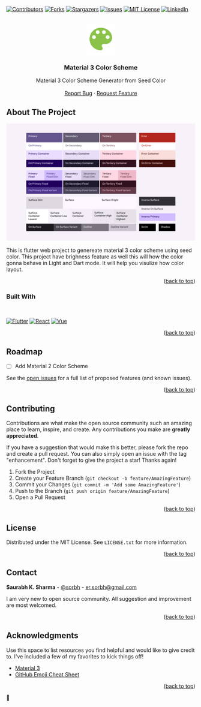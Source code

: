 <a id="readme-top"></a>

[![Contributors][contributors-shield]][contributors-url]
[![Forks][forks-shield]][forks-url]
[![Stargazers][stars-shield]][stars-url]
[![Issues][issues-shield]][issues-url]
[![MIT License][license-shield]][license-url]
[![LinkedIn][linkedin-shield]][linkedin-url]



<!-- PROJECT LOGO -->
<br />
<div align="center">
  <a href="https://github.com/Sorbh/material3ColorScheme">
    <img src="web/icons/icon-192.png" alt="Logo" width="80" height="80">
  </a>

  <h3 align="center">Material 3 Color Scheme</h3>

  <p align="center">
    Material 3 Color Scheme Generator from Seed Color
    <br />
    <br />
    <a href="https://github.com/Sorbh/material3ColorScheme/issues/new?labels=bug&template=bug_report.md">Report Bug</a>
    ·
    <a href="https://github.com/Sorbh/material3ColorScheme/issues/new?labels=enhancement&template=feature_request.md">Request Feature</a>
  </p>
</div>



<!-- TABLE OF CONTENTS -->
<!-- 
<details>
  <summary>Table of Contents</summary>
  <ol>
    <li>
      <a href="#about-the-project">About The Project</a>
      <ul>
        <li><a href="#built-with">Built With</a></li>
      </ul>
    </li>
    <li>
      <a href="#getting-started">Getting Started</a>
      <ul>
        <li><a href="#prerequisites">Prerequisites</a></li>
        <li><a href="#installation">Installation</a></li>
      </ul>
    </li>
    <li><a href="#usage">Usage</a></li>
    <li><a href="#roadmap">Roadmap</a></li>
    <li><a href="#contributing">Contributing</a></li>
    <li><a href="#license">License</a></li>
    <li><a href="#contact">Contact</a></li>
    <li><a href="#acknowledgments">Acknowledgments</a></li>
  </ol>
</details>



<!-- ABOUT THE PROJECT -->
## About The Project

[![Product Name Screen Shot][product-screenshot]](https://materialcolorscheme.xyz/)

This is flutter web project to genereate material 3 color scheme using seed color. This project have brighness feature as well this will how the color gonna behave in Light and Dart mode. It will help you visulize how color layout.

<p align="right">(<a href="#readme-top">back to top</a>)</p>

### Built With

</br>

[![Flutter][flutter-shield]][flutter-url]
[![React][dart-shield]][dart-url]
[![Vue][firebase-shield]][firebase-url]


<p align="right">(<a href="#readme-top">back to top</a>)</p>


<!-- ROADMAP -->
## Roadmap

- [ ] Add Material 2 Color Scheme

See the [open issues](https://github.com/Sorbh/material3ColorScheme/issues) for a full list of proposed features (and known issues).

<p align="right">(<a href="#readme-top">back to top</a>)</p>



<!-- CONTRIBUTING -->
## Contributing

Contributions are what make the open source community such an amazing place to learn, inspire, and create. Any contributions you make are **greatly appreciated**.

If you have a suggestion that would make this better, please fork the repo and create a pull request. You can also simply open an issue with the tag "enhancement".
Don't forget to give the project a star! Thanks again!

1. Fork the Project
2. Create your Feature Branch (`git checkout -b feature/AmazingFeature`)
3. Commit your Changes (`git commit -m 'Add some AmazingFeature'`)
4. Push to the Branch (`git push origin feature/AmazingFeature`)
5. Open a Pull Request

<p align="right">(<a href="#readme-top">back to top</a>)</p>



<!-- LICENSE -->
## License

Distributed under the MIT License. See `LICENSE.txt` for more information.

<p align="right">(<a href="#readme-top">back to top</a>)</p>



<!-- CONTACT -->
## Contact

**Saurabh K. Sharma** - [@sorbh](https://github.com/sorbh) - er.sorbh@gmail.com

I am very new to open source community. All suggestion and improvement are most welcomed. 

<p align="right">(<a href="#readme-top">back to top</a>)</p>



<!-- ACKNOWLEDGMENTS -->
## Acknowledgments

Use this space to list resources you find helpful and would like to give credit to. I've included a few of my favorites to kick things off!

* [Material 3](https://m3.material.io/)
* [GitHub Emoji Cheat Sheet](https://www.webpagefx.com/tools/emoji-cheat-sheet)


<p align="right">(<a href="#readme-top">back to top</a>)</p>

🌻


<!-- MARKDOWN LINKS & IMAGES -->
<!-- https://www.markdownguide.org/basic-syntax/#reference-style-links -->
[contributors-shield]: https://img.shields.io/github/contributors/sorbh/material3ColorScheme.svg?style=for-the-badge
[contributors-url]: https://github.com/sorbh/material3ColorScheme/graphs/contributors

[forks-shield]: https://img.shields.io/github/forks/sorbh/material3ColorScheme.svg?style=for-the-badge
[forks-url]: https://github.com/sorbh/material3ColorScheme/network/members

[stars-shield]: https://img.shields.io/github/stars/sorbh/material3ColorScheme.svg?style=for-the-badge
[stars-url]: https://github.com/Sorbh/material3ColorScheme/stargazers

[issues-shield]: https://img.shields.io/github/issues/sorbh/material3ColorScheme.svg?style=for-the-badge
[issues-url]: https://github.com/Sorbh/material3ColorScheme/issues

[license-shield]: https://img.shields.io/github/license/othneildrew/Best-README-Template.svg?style=for-the-badge
[license-url]: https://github.com/Sorbh/material3ColorScheme/blob/main/LICENSE.txt

[linkedin-shield]: https://img.shields.io/badge/-LinkedIn-black.svg?style=for-the-badge&logo=linkedin&colorB=555
[linkedin-url]: https://www.linkedin.com/in/sorbh/



[product-screenshot]: assets/mt3.png

[flutter-shield]:https://img.shields.io/badge/Flutter-20232A?style=for-the-badge&logo=flutter&logoColor=02569B
[flutter-url]:https://www.flutter.com/

[dart-shield]:https://img.shields.io/badge/Dart-20232A?style=for-the-badge&logo=dart&logoColor=02569B
[dart-url]:https://dart.dev/

[firebase-shield]:https://img.shields.io/badge/Firebase-20232A?style=for-the-badge&logo=firebase&logoColor=DD2C00
[firebase-url]:https://firebase.google.com/